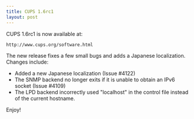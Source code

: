 ```yaml
---
title: CUPS 1.6rc1
layout: post
---
```


CUPS 1.6rc1 is now available at:

    http://www.cups.org/software.html

The new release fixes a few small bugs and adds a Japanese localization. Changes include:


- Added a new Japanese localization (Issue #4122)
- The SNMP backend no longer exits if it is unable to obtain an IPv6 socket (Issue #4109)
- The LPD backend incorrectly used "localhost" in the control file instead of the current hostname.

Enjoy!

